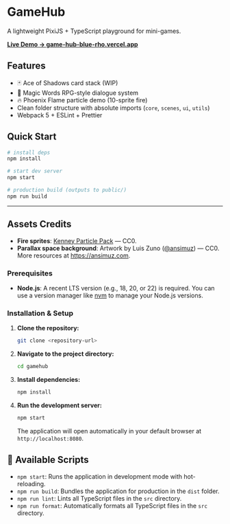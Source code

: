 # GameHub

A lightweight PixiJS + TypeScript playground for mini-games.

[**Live Demo → game-hub-blue-rho.vercel.app**](https://game-hub-blue-rho.vercel.app/)

## Features

- 🃏 Ace of Shadows card stack (WIP)
- 💬 Magic Words RPG-style dialogue system
- 🔥 Phoenix Flame particle demo (10-sprite fire)
- Clean folder structure with absolute imports (`core`, `scenes`, `ui`, `utils`)
- Webpack 5 + ESLint + Prettier

## Quick Start

```bash
# install deps
npm install

# start dev server
npm start

# production build (outputs to public/)
npm run build
```

---

## Assets Credits

- **Fire sprites**: [Kenney Particle Pack](http://kenney.nl/assets/smoke-particles) — CC0.
- **Parallax space background**: Artwork by Luis Zuno ([@ansimuz](https://twitter.com/ansimuz)) — CC0. More resources at <https://ansimuz.com>.


### Prerequisites

- **Node.js**: A recent LTS version (e.g., 18, 20, or 22) is required. You can use a version manager like [nvm](https://github.com/nvm-sh/nvm) to manage your Node.js versions.

### Installation & Setup

1.  **Clone the repository:**
    ```sh
    git clone <repository-url>
    ```

2.  **Navigate to the project directory:**
    ```sh
    cd gamehub
    ```

3.  **Install dependencies:**
    ```sh
    npm install
    ```

4.  **Run the development server:**
    ```sh
    npm start
    ```
    The application will open automatically in your default browser at `http://localhost:8080`.

## 📜 Available Scripts

- `npm start`: Runs the application in development mode with hot-reloading.
- `npm run build`: Bundles the application for production in the `dist` folder.
- `npm run lint`: Lints all TypeScript files in the `src` directory.
- `npm run format`: Automatically formats all TypeScript files in the `src` directory.
